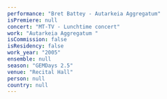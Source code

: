 ```yaml
---
performance: "Bret Battey - Autarkeia Aggregatum"
isPremiere: null
concert: "MT-TV - Lunchtime concert"
work: "Autarkeia Aggregatum "
isCommission: false
isResidency: false
work_year: "2005"
ensemble: null
season: "GEMDays 2.5"
venue: "Recital Hall"
person: null
country: null
---
```


